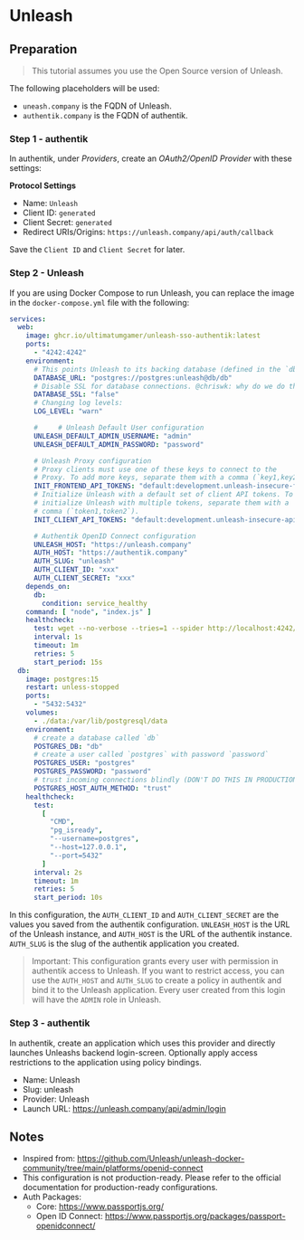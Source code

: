 # Unleash

## Preparation

> This tutorial assumes you use the Open Source version of Unleash.

The following placeholders will be used:

- `uneash.company` is the FQDN of Unleash.
- `authentik.company` is the FQDN of authentik.

### Step 1 - authentik

In authentik, under _Providers_, create an _OAuth2/OpenID Provider_ with these settings:

**Protocol Settings**

- Name: `Unleash`
- Client ID: `generated`
- Client Secret: `generated`
- Redirect URIs/Origins: `https://unleash.company/api/auth/callback`

Save the `Client ID` and `Client Secret` for later.

### Step 2 - Unleash

If you are using Docker Compose to run Unleash, you can replace the image in the `docker-compose.yml` file with the
following:

```yaml
services:
  web:
    image: ghcr.io/ultimatumgamer/unleash-sso-authentik:latest
    ports:
      - "4242:4242"
    environment:
      # This points Unleash to its backing database (defined in the `db` section below)
      DATABASE_URL: "postgres://postgres:unleash@db/db"
      # Disable SSL for database connections. @chriswk: why do we do this?
      DATABASE_SSL: "false"
      # Changing log levels:
      LOG_LEVEL: "warn"

      #     # Unleash Default User configuration
      UNLEASH_DEFAULT_ADMIN_USERNAME: "admin"
      UNLEASH_DEFAULT_ADMIN_PASSWORD: "password"

      # Unleash Proxy configuration
      # Proxy clients must use one of these keys to connect to the
      # Proxy. To add more keys, separate them with a comma (`key1,key2`).
      INIT_FRONTEND_API_TOKENS: "default:development.unleash-insecure-frontend-api-token"
      # Initialize Unleash with a default set of client API tokens. To
      # initialize Unleash with multiple tokens, separate them with a
      # comma (`token1,token2`).
      INIT_CLIENT_API_TOKENS: "default:development.unleash-insecure-api-token"

      # Authentik OpenID Connect configuration
      UNLEASH_HOST: "https://unleash.company"
      AUTH_HOST: "https://authentik.company"
      AUTH_SLUG: "unleash"
      AUTH_CLIENT_ID: "xxx"
      AUTH_CLIENT_SECRET: "xxx"
    depends_on:
      db:
        condition: service_healthy
    command: [ "node", "index.js" ]
    healthcheck:
      test: wget --no-verbose --tries=1 --spider http://localhost:4242/health || exit 1
      interval: 1s
      timeout: 1m
      retries: 5
      start_period: 15s
  db:
    image: postgres:15
    restart: unless-stopped
    ports:
      - "5432:5432"
    volumes:
      - ./data:/var/lib/postgresql/data
    environment:
      # create a database called `db`
      POSTGRES_DB: "db"
      # create a user called `postgres` with password `password`
      POSTGRES_USER: "postgres"
      POSTGRES_PASSWORD: "password"
      # trust incoming connections blindly (DON'T DO THIS IN PRODUCTION!)
      POSTGRES_HOST_AUTH_METHOD: "trust"
    healthcheck:
      test:
        [
          "CMD",
          "pg_isready",
          "--username=postgres",
          "--host=127.0.0.1",
          "--port=5432"
        ]
      interval: 2s
      timeout: 1m
      retries: 5
      start_period: 10s
```

In this configuration, the `AUTH_CLIENT_ID` and `AUTH_CLIENT_SECRET` are the values you saved from the authentik
configuration.
`UNLEASH_HOST` is the URL of the Unleash instance, and `AUTH_HOST` is the URL of the authentik instance.
`AUTH_SLUG` is the slug of the authentik application you created.

> Important: This configuration grants every user with permission in authentik access to Unleash. If you want to
> restrict access, you can use the `AUTH_HOST` and `AUTH_SLUG` to create a policy in authentik and bind it to the Unleash
> application.
> Every user created from this login will have the `ADMIN` role in Unleash.

### Step 3 - authentik

In authentik, create an application which uses this provider and directly launches Unleashs backend login-screen.
Optionally apply access restrictions to the application using policy bindings.

- Name: Unleash
- Slug: unleash
- Provider: Unleash
- Launch URL: https://unleash.company/api/admin/login

## Notes

- Inspired from: https://github.com/Unleash/unleash-docker-community/tree/main/platforms/openid-connect
- This configuration is not production-ready. Please refer to the official documentation for production-ready
  configurations.
- Auth Packages:
    - Core: https://www.passportjs.org/
    - Open ID Connect: https://www.passportjs.org/packages/passport-openidconnect/
